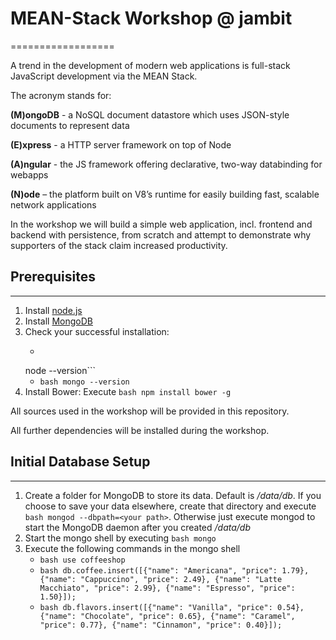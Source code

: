 # MEAN-Stack Workshop @ jambit
==================

A trend in the development of modern web applications is full-stack JavaScript development via the MEAN Stack.

The acronym stands for:

**(M)ongoDB** - a NoSQL document datastore which uses JSON-style documents to represent data

**(E)xpress** - a HTTP server framework on top of Node

**(A)ngular** - the JS framework offering declarative, two-way databinding for webapps

**(N)ode** – the platform built on V8’s runtime for easily building fast, scalable network applications

In the workshop we will build a simple web application, incl. frontend and backend with persistence, from scratch and attempt to demonstrate why supporters of the stack claim increased productivity.

## Prerequisites
---------------
1. Install [node.js](http://nodejs.org/download/ "node.js")
2. Install [MongoDB](http://docs.mongodb.org/manual/installation/ "MongoDB")
3. Check your successful installation:
	* ```bash
	node --version```
	* ```bash mongo --version```
4. Install Bower: Execute ```bash npm install bower -g```

All sources used in the workshop will be provided in this repository.

All further dependencies will be installed during the workshop.

## Initial Database Setup
---------------
1. Create a folder for MongoDB to store its data. Default is */data/db*. If you choose to save your data elsewhere, create that directory and execute ```bash mongod --dbpath=<your path>```. Otherwise just execute mongod to start the MongoDB daemon after you created */data/db*
2. Start the mongo shell by executing ```bash mongo```
3. Execute the following commands in the mongo shell
    * ```bash use coffeeshop```
    * ```bash db.coffee.insert([{"name": "Americana", "price": 1.79}, {"name": "Cappuccino", "price": 2.49}, {"name": "Latte Macchiato", "price": 2.99}, {"name": "Espresso", "price": 1.50}]);```
    * ```bash db.flavors.insert([{"name": "Vanilla", "price": 0.54}, {"name": "Chocolate", "price": 0.65}, {"name": "Caramel", "price": 0.77}, {"name": "Cinnamon", "price": 0.40}]);```